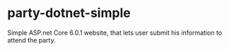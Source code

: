 # party-dotnet-simple
Simple ASP.net Core 6.0.1 website, that lets user submit his information to attend the party.
